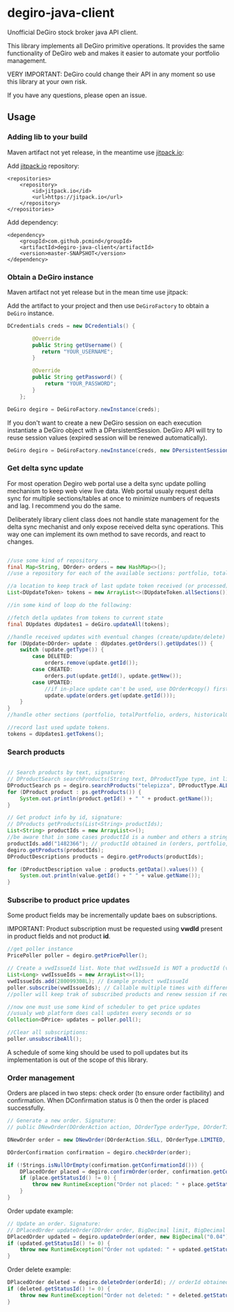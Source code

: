 # degiro-java-client

Unofficial DeGiro stock broker java API client.

This library implements all DeGiro primitive operations. It provides the same functionality of DeGiro web and makes it easier to automate your portfolio management. 

VERY IMPORTANT: DeGiro could change their API in any moment so use this library at your own risk.

If you have any questions, please open an issue.

## Usage

### Adding lib to your build

Maven artifact not yet release, in the meantime use [jitpack.io](https://jitpack.io/):

Add [jitpack.io](https://jitpack.io/) repository:
```
<repositories>
    <repository>
        <id>jitpack.io</id>
        <url>https://jitpack.io</url>
    </repository>
</repositories>
```

Add dependency:
```
<dependency>
    <groupId>com.github.pcmind</groupId>
    <artifactId>degiro-java-client</artifactId>
    <version>master-SNAPSHOT</version>
</dependency>
```

### Obtain a DeGiro instance

Maven artifact not yet release but in the mean time use jitpack:

Add the artifact to your project and then use ```DeGiroFactory``` to obtain a ```DeGiro``` instance.

```java
DCredentials creds = new DCredentials() {

        @Override
        public String getUsername() {
           return "YOUR_USERNAME";
        }

        @Override
        public String getPassword() {
            return "YOUR_PASSWORD";
        }
    };

DeGiro degiro = DeGiroFactory.newInstance(creds);
```
If you don't want to create a new DeGiro session on each execution instantiate a DeGiro object with a DPersistentSession. DeGiro API will try to reuse session values (expired session will be renewed automatically).

```java
DeGiro degiro = DeGiroFactory.newInstance(creds, new DPersistentSession("/path/to/session.json"));
```

### Get delta sync update 
For most operation Degiro web portal use a delta sync update polling mechanism to keep web view live data. 
Web portal usualy request delta sync for multiple sections/tables at once to minimize numbers of requests and lag. 
I recommend you do the same.

Deliberately library client class does not handle state management for the delta sync mechanist and only expose received delta sync operations.
This way one can implement its own method to save records, and react to changes.


````java

//use some kind of repository ...
final Map<String, DOrder> orders = new HashMap<>();
//use a repository for each of the available sections: portfolio, totalPortfolio, orders, historicalOrders, transactions, alerts, cashFunds;

//a location to keep track of last update token received (or processed)
List<DUpdateToken> tokens = new ArrayList<>(DUpdateToken.allSections());

//in some kind of loop do the following:

//fetch detla updates from tokens to current state 
final DUpdates dUpdates1 = deGiro.updateAll(tokens);

//handle received updates with eventual changes (create/update/delete) 
for (DUpdate<DOrder> update : dUpdates.getOrders().getUpdates()) {
    switch (update.getType()) {
        case DELETED:
            orders.remove(update.getId());
        case CREATED:
            orders.put(update.getId(), update.getNew());
        case UPDATED:
            //if in-place update can't be used, use DOrder#copy() first to apply updates on object copy
            update.update(orders.get(update.getId()));
    }
}
//handle other sections (portfolio, totalPortfolio, orders, historicalOrders, transactions, alerts, cashFunds) the same way

//record last used update tokens.
tokens = dUpdates1.getTokens();

````

### Search products

```java

// Search products by text, signature:
// DProductSearch searchProducts(String text, DProductType type, int limit, int offset);
DProductSearch ps = degiro.searchProducts("telepizza", DProductType.ALL, 10, 0);
for (DProduct product : ps.getProducts()) {
    System.out.println(product.getId() + " " + product.getName());
}

// Get product info by id, signature:
// DProducts getProducts(List<String> productIds);
List<String> productIds = new ArrayList<>();
//be aware that in some cases productId is a number and others a string. You can safly convert number to String for this request
productIds.add("1482366"); // productId obtained in (orders, portfolio, transactions, searchProducts....)
degiro.getProducts(productIds);
DProductDescriptions products = degiro.getProducts(productIds);

for (DProductDescription value : products.getData().values()) {
    System.out.println(value.getId() + " " + value.getName());
}

```

### Subscribe to product price updates
Some product fields may be incrementally update baes on subscriptions. 

IMPORTANT: Product subscription must be requested using **vwdId** present in product fields and not  product **id**.

```java
//get poller instance
PricePoller poller = degiro.getPricePoller();

// Create a vwdIssueId list. Note that vwdIssueId is NOT a productId (vwdIssueId is a DProduct field).
List<Long> vwdIssueIds = new ArrayList<>(1);
vwdIssueIds.add(280099308L); // Example product vwdIssueId
poller.subscribe(vwdIssueIds); // Callable multiple times with different products. 
//poller will keep trak of subscribed products and renew session if requiered

//now one must use some kind of scheduler to get price updates
//usualy web platform does call updates every seconds or so
Collection<DPrice> updates = poller.poll();

//Clear all subscriptions:
poller.unsubscribeAll();
```

A schedule of some king should be used to poll updates but its implementation is out of the scope
of this library.

### Order management
Orders are placed in two steps: check order (to ensure order factibility) and confirmation. When DConfirmation status is 0 then the order is placed successfully.


```java
// Generate a new order. Signature:
// public DNewOrder(DOrderAction action, DOrderType orderType, DOrderTime timeType, long productId, long size, BigDecimal limitPrice, BigDecimal stopPrice)

DNewOrder order = new DNewOrder(DOrderAction.SELL, DOrderType.LIMITED, DOrderTime.DAY, 1482366, 20, new BigDecimal("4.5"), null);

DOrderConfirmation confirmation = degiro.checkOrder(order);

if (!Strings.isNullOrEmpty(confirmation.getConfirmationId())) {
    DPlacedOrder placed = degiro.confirmOrder(order, confirmation.getConfirmationId());
    if (place.getStatusId() != 0) {
        throw new RuntimeException("Order not placed: " + place.getStatusText());
    }
}
```
Order update example:

```java
// Update an order. Signature:
// DPlacedOrder updateOrder(DOrder order, BigDecimal limit, BigDecimal stop);
DPlacedOrder updated = degiro.updateOrder(order, new BigDecimal("0.04"), null); // obtained in getOrders()
if (updated.getStatusId() != 0) {
    throw new RuntimeException("Order not updated: " + updated.getStatusText());
}
```


Order delete example:

```java
DPlacedOrder deleted = degiro.deleteOrder(orderId); // orderId obtained in getOrders() 
if (deleted.getStatusId() != 0) {
    throw new RuntimeException("Order not deleted: " + deleted.getStatusText());
}
```
